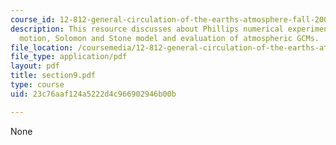 ```yaml
---
course_id: 12-812-general-circulation-of-the-earths-atmosphere-fall-2005
description: This resource discusses about Phillips numerical experiment, quasi-geostrophic
  motion, Solomon and Stone model and evaluation of atmospheric GCMs.
file_location: /coursemedia/12-812-general-circulation-of-the-earths-atmosphere-fall-2005/23c76aaf124a5222d4c966902946b00b_section9.pdf
file_type: application/pdf
layout: pdf
title: section9.pdf
type: course
uid: 23c76aaf124a5222d4c966902946b00b

---
```

None